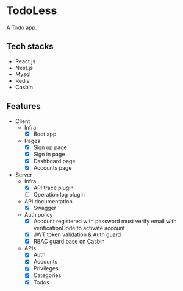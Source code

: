 # TodoLess

A Todo app.

## Tech stacks

- React.js
- Nest.js
- Mysql
- Redis
- Casbin

## Features

- Client
  - Infra
    - [x] Boot app
  - Pages
    - [x] Sign up page
    - [x] Sign in page
    - [x] Dashboard page
    - [x] Accounts page

- Server
  - Infra
    - [x] API trace plugin
    - [ ] Operation log plugin
  - API documentation
    - [x] Swagger
  - Auth policy
    - [x] Account registered with password must verify email with verificationCode to activate account
    - [x] JWT token validation & Auth guard
    - [x] RBAC guard base on Casbin
  - APIs
    - [x] Auth
    - [x] Accounts
    - [x] Privileges
    - [x] Categories
    - [x] Todos